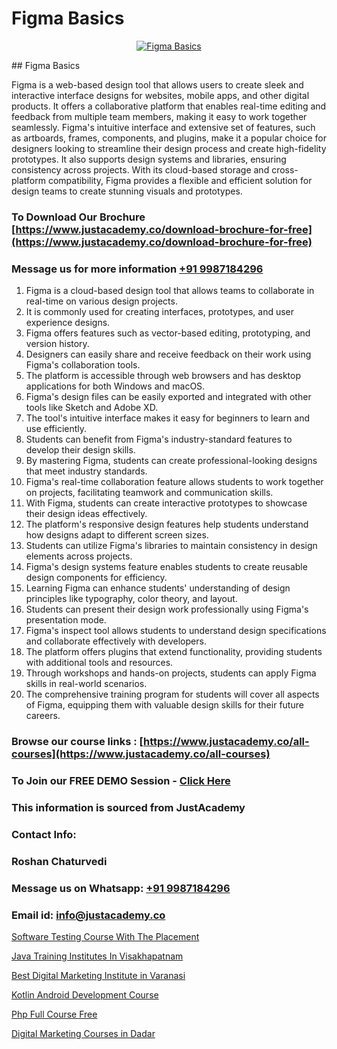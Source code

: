 # Figma Basics

<p align="center">
  <a href="https://justacademy.co/course-detail/figma-training">
    <img src="https://justacademy.co/storage2/course_image/1677062509_course_image.webp" alt="Figma Basics">
  </a>
</p>
## Figma Basics

Figma is a web-based design tool that allows users to create sleek and interactive interface designs for websites, mobile apps, and other digital products. It offers a collaborative platform that enables real-time editing and feedback from multiple team members, making it easy to work together seamlessly. Figma's intuitive interface and extensive set of features, such as artboards, frames, components, and plugins, make it a popular choice for designers looking to streamline their design process and create high-fidelity prototypes. It also supports design systems and libraries, ensuring consistency across projects. With its cloud-based storage and cross-platform compatibility, Figma provides a flexible and efficient solution for design teams to create stunning visuals and prototypes.
### To Download Our Brochure [https://www.justacademy.co/download-brochure-for-free](https://www.justacademy.co/download-brochure-for-free)
### Message us for more information [+91 9987184296](https://api.whatsapp.com/send?phone=919987184296)
1) Figma is a cloud-based design tool that allows teams to collaborate in real-time on various design projects.
2) It is commonly used for creating interfaces, prototypes, and user experience designs.
3) Figma offers features such as vector-based editing, prototyping, and version history.
4) Designers can easily share and receive feedback on their work using Figma's collaboration tools.
5) The platform is accessible through web browsers and has desktop applications for both Windows and macOS.
6) Figma's design files can be easily exported and integrated with other tools like Sketch and Adobe XD.
7) The tool's intuitive interface makes it easy for beginners to learn and use efficiently.
8) Students can benefit from Figma's industry-standard features to develop their design skills.
9) By mastering Figma, students can create professional-looking designs that meet industry standards.
10) Figma's real-time collaboration feature allows students to work together on projects, facilitating teamwork and communication skills.
11) With Figma, students can create interactive prototypes to showcase their design ideas effectively.
12) The platform's responsive design features help students understand how designs adapt to different screen sizes.
13) Students can utilize Figma's libraries to maintain consistency in design elements across projects.
14) Figma's design systems feature enables students to create reusable design components for efficiency.
15) Learning Figma can enhance students' understanding of design principles like typography, color theory, and layout.
16) Students can present their design work professionally using Figma's presentation mode.
17) Figma's inspect tool allows students to understand design specifications and collaborate effectively with developers.
18) The platform offers plugins that extend functionality, providing students with additional tools and resources.
19) Through workshops and hands-on projects, students can apply Figma skills in real-world scenarios.
20) The comprehensive training program for students will cover all aspects of Figma, equipping them with valuable design skills for their future careers.

### Browse our course links : [https://www.justacademy.co/all-courses](https://www.justacademy.co/all-courses) 
### To Join our FREE DEMO Session - [Click Here](https://www.justacademy.co/register-for-course-demo)


### This information is sourced from JustAcademy
### Contact Info:
### Roshan Chaturvedi
### Message us on Whatsapp: [+91 9987184296](https://api.whatsapp.com/send?phone=919987184296)
### Email id: [info@justacademy.co](mailto:info@justacademy.co)
                
[Software Testing Course With The Placement](https://www.linkedin.com/pulse/software-testing-course-placement-justacademy-chicago-rfaff?trackingId=JXRHANonKGEwZLmMrsN0kw%3D%3D&lipi=urn%3Ali%3Apage%3Ad_flagship3_company_admin%3BCp0x2GOYQ7yuHLQJq%2Fwubg%3D%3D)

[Java Training Institutes In Visakhapatnam](https://www.linkedin.com/pulse/java-training-institutes-visakhapatnam-justacademy-birmingham-axerf?trackingId=jvUlO9TbQKjbIfHBw8QuNw%3D%3D&lipi=urn%3Ali%3Apage%3Ad_flagship3_company_admin%3Bc4oWIBxNQ3mB3696rH77hw%3D%3D)

[Best Digital Marketing Institute in Varanasi](https://medium.com/@shivamja27/best-digital-marketing-institute-in-varanasi-8477687f3808)

[Kotlin Android Development Course](https://medium.com/@shivamja27/kotlin-android-development-course-913bda7e5c6b)

[Php Full Course Free](https://justacademyin.github.io/justacademy/php-full-course-free)

[Digital Marketing Courses in Dadar](https://justacademyin.github.io/justacademy/digital-marketing-courses-in-dadar)

